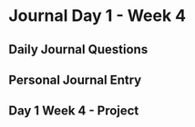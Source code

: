 # Journal Day 1 - Week 4

## Daily Journal Questions

## Personal Journal Entry


## Day 1 Week 4 -  Project
